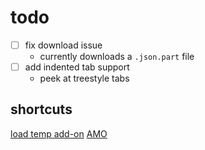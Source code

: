 # todo

- [ ] fix download issue
  - currently downloads a `.json.part` file
- [ ] add indented tab support
  - peek at treestyle tabs

## shortcuts

[load temp add-on](<about:debugging#/runtime/this-firefox>)
[AMO](<https://addons.mozilla.org/developers/addon/submit/>)

